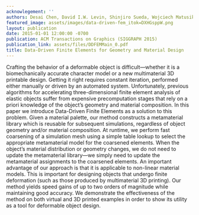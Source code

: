```yaml
---
acknowlegement: ''
authors: Desai Chen, David I.W. Levin, Shinjiro Sueda, Wojciech Matusik
featured_image: assets/images/data-driven-fem_itok=DXHGsppW.png
layout: publication
date: 2015-01-01 12:00:00 -0700
publication: ACM Transactions on Graphics (SIGGRAPH 2015)
publication_link: assets/files/DDFEMMain_0.pdf
title: Data-Driven Finite Elements for Geometry and Material Design
---
```


Crafting the behavior of a deformable object is difficult—whether it is a biomechanically accurate character model or a new multimaterial 3D printable design. Getting it right requires constant iteration, performed either manually or driven by an automated system. Unfortunately, previous algorithms for accelerating three-dimensional finite element analysis of elastic objects suffer from expensive precomputation stages that rely on a priori knowledge of the object’s geometry and material composition. In this paper we introduce Data-Driven Finite Elements as a solution to this problem. Given a material palette, our method constructs a metamaterial library which is reusable for subsequent simulations, regardless of object geometry and/or material composition. At runtime, we perform fast coarsening of a simulation mesh using a simple table lookup to select the appropriate metamaterial model for the coarsened elements. When the object’s material distribution or geometry changes, we do not need to update the metamaterial library—we simply need to update the metamaterial assignments to the coarsened elements. An important advantage of our approach is that it is applicable to non-linear material models. This is important for designing objects that undergo finite deformation (such as those produced by multimaterial 3D printing). Our method yields speed gains of up to two orders of magnitude while maintaining good accuracy. We demonstrate the effectiveness of the method on both virtual and 3D printed examples in order to show its utility as a tool for deformable object design.